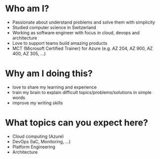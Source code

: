 # Who am I?

* Passionate about understand problems and solve them with simplicity
* Studied computer science in Switzerland
* Working as software engineer with focus in cloud, devops and architecture
* Love to support teams build amazing products
* MCT (Microsoft Certified Trainer) for Azure (e.g. AZ 204, AZ 900, AZ 400, AZ 305, ...)

# Why am I doing this?

* love to share my learning and experience
* train my brain to explain difficult topics/problems/solutions in simple words
* improve my writing skills

# What topics can you expect here?
* Cloud computing (Azure)
* DevOps (IaC, Monitoring, ...)
* Platform Engineering
* Architecture
